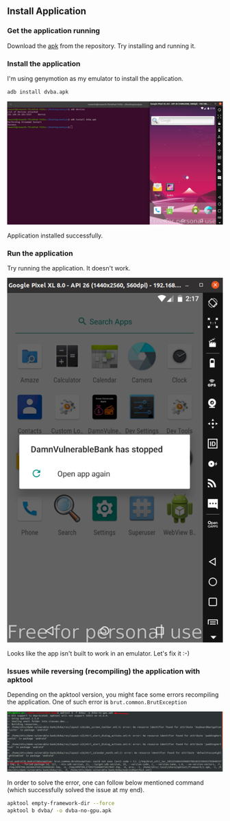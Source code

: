 ## Install Application

### Get the application running

Download the [apk](https://github.com/rewanthtammana/Damn-Vulnerable-Bank/raw/master/dvba.apk) from the repository. Try installing and running it.

### Install the application

I'm using genymotion as my emulator to install the application.

```bash
adb install dvba.apk
```

![Install app](../images/install-app.png)

Application installed successfully.

### Run the application

Try running the application. It doesn't work.

![App crashed](../images/app-crash.png)

Looks like the app isn't built to work in an emulator. Let's fix it :-)


### Issues while reversing (recompiling) the application with apktool

Depending on the apktool version, you might face some errors recompiling the application. One of such error is `brut.common.BrutException`

![Exception Image](../images/dvba-brut.png)

In order to solve the error, one can follow below mentioned command (which successfully solved the issue at my end).

 ```bash
 apktool empty-framework-dir --force 
 apktool b dvba/ -o dvba-no-gpu.apk
 ```

